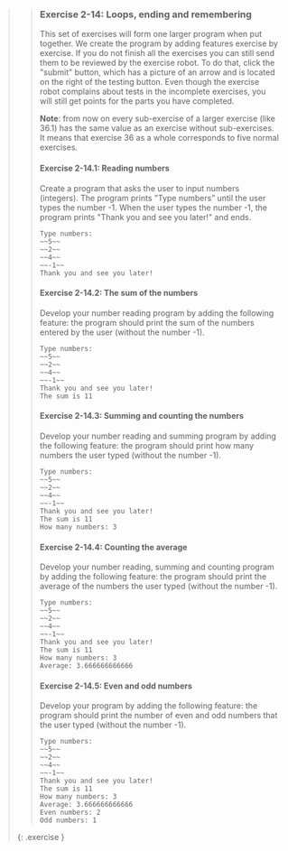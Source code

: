 >>### Exercise 2-14: Loops, ending and remembering
>>
>>This set of exercises will form one larger program when put together. We create the program by adding features exercise by exercise. If you do not finish all the exercises you can still send them to be reviewed by the exercise robot. To do that, click the "submit" button, which has a picture of an arrow and is located on the right of the testing button. Even though the exercise robot complains about tests in the incomplete exercises, you will still get points for the parts you have completed.
>>
>>**Note**: from now on every sub-exercise of a larger exercise (like 36.1) has the same value as an exercise without sub-exercises. It means that exercise 36 as a whole corresponds to five normal exercises.
>>
>> #### Exercise 2-14.1: Reading numbers
>>
>> Create a program that asks the user to input numbers (integers). The program prints "Type numbers” until the user types the number -1. When the user types the number -1, the program prints "Thank you and see you later!" and ends.
>>
>>```output
>>Type numbers:
>>~~5~~
>>~~2~~
>>~~4~~
>>~~-1~~
>>Thank you and see you later!
>>```
>>
>> #### Exercise 2-14.2: The sum of the numbers
>>
>>Develop your number reading program by adding the following feature: the program should print the sum of the numbers entered by the user (without the number -1).
>>
>>```output
>>Type numbers:
>>~~5~~
>>~~2~~
>>~~4~~
>>~~-1~~
>>Thank you and see you later!
>>The sum is 11
>>```
>>
>> #### Exercise 2-14.3: Summing and counting the numbers
>>
>>Develop your number reading and summing program by adding the following feature: the program should print how many numbers the user typed (without the number -1).
>>
>>```output
>>Type numbers:
>>~~5~~
>>~~2~~
>>~~4~~
>>~~-1~~
>>Thank you and see you later!
>>The sum is 11
>>How many numbers: 3
>>```
>>
>> #### Exercise 2-14.4: Counting the average
>>
>>Develop your number reading, summing and counting program by adding the following feature: the program should print the average of the numbers the user typed (without the number -1).
>>
>>```output
>>Type numbers:
>>~~5~~
>>~~2~~
>>~~4~~
>>~~-1~~
>>Thank you and see you later!
>>The sum is 11
>>How many numbers: 3
>>Average: 3.666666666666
>>```
>>
>> #### Exercise 2-14.5: Even and odd numbers
>>
>> Develop your program by adding the following feature: the program should print the number of even and odd numbers that the user typed (without the number -1).
>>
>>```output
>>Type numbers:
>>~~5~~
>>~~2~~
>>~~4~~
>>~~-1~~
>>Thank you and see you later!
>>The sum is 11
>>How many numbers: 3
>>Average: 3.666666666666
>>Even numbers: 2
>>Odd numbers: 1
>>```
>{: .exercise }